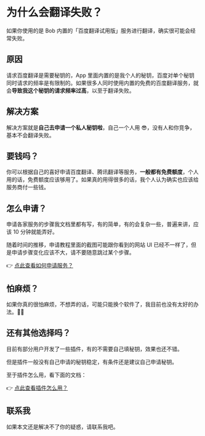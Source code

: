 # 为什么会翻译失败？

如果你使用的是 Bob 内置的「百度翻译试用版」服务进行翻译，确实很可能会经常失败。

## 原因

请求百度翻译是需要秘钥的，App 里面内置的是我个人的秘钥，百度对单个秘钥同时请求的频率是有限制的。如果很多人同时使用内置的免费的百度翻译服务，就会**导致我这个秘钥的请求频率过高**，以至于翻译失败。

## 解决方案

解决方案就是**自己去申请一个私人秘钥啦**，自己一个人用 😎，没有人和你竞争，基本不会翻译失败。

## 要钱吗？

你可以根据自己的喜好申请百度翻译、腾讯翻译等服务，**一般都有免费额度**，个人用的话，免费额度应该够用了。如果真的用得很多的话，我个人认为确实也应该给服务商付一些钱。

## 怎么申请？

申请各家服务的步骤我文档里都有写，有的简单，有的会复杂一些，普遍来讲，应该 10 分钟就能弄好。

随着时间的推移，申请教程里面的截图可能跟你看到的网站 UI 已经不一样了，但是申请步骤变化应该不大，请不要随意跳过某个步骤。

👉 [点此查看如何申请服务？](general/quickstart/service.md)

## 怕麻烦？

如果你真的很怕麻烦，不想弄的话，可能只能换个软件了，我目前也没有太好的办法。🤷‍♂️

## 还有其他选择吗？

目前有部分用户开发了一些插件，有的不需要自己填秘钥，效果也还不错。

但是插件一般没有自己申请的秘钥稳定，有条件还是建议自己申请秘钥。

至于插件怎么用，看下面的文档：

👉 [点此查看插件怎么用？](general/quickstart/plugin.md)

## 联系我

如果本文还是解决不了你的疑惑，请联系我吧。

